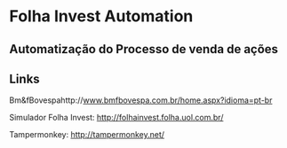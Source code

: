 # Folha Invest Automation

## Automatização do Processo de venda de ações

## Links
Bm&fBovespahttp://www.bmfbovespa.com.br/home.aspx?idioma=pt-br

Simulador Folha Invest: http://folhainvest.folha.uol.com.br/

Tampermonkey: http://tampermonkey.net/
